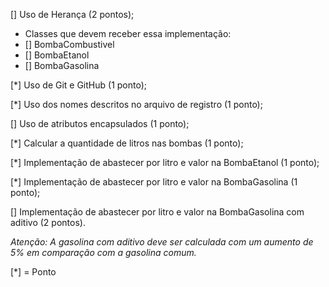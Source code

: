 [] Uso de Herança (2 pontos);
- Classes que devem receber essa implementação:
- [] BombaCombustivel
- [] BombaEtanol
- [] BombaGasolina

[*] Uso de Git e GitHub (1 ponto);

[*] Uso dos nomes descritos no arquivo de registro (1 ponto);

[] Uso de atributos encapsulados (1 ponto);

[*] Calcular a quantidade de litros nas bombas (1 ponto);

[*] Implementação de abastecer por litro e valor na BombaEtanol (1 ponto);

[*] Implementação de abastecer por litro e valor na BombaGasolina (1 ponto);

[] Implementação de abastecer por litro e valor na BombaGasolina com aditivo (2 pontos).

*Atenção: A gasolina com aditivo deve ser calculada com um aumento de 5% em comparação com a gasolina comum.*

[*] = Ponto